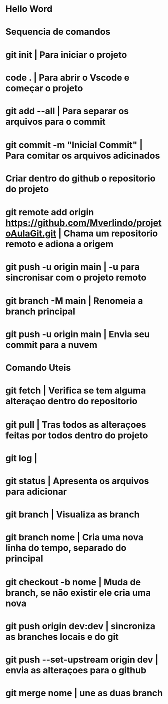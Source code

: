 # Hello Word
#
#   Sequencia de comandos
#   git init | Para iniciar o projeto
#   code . | Para abrir o Vscode e começar o projeto 
#   git add --all | Para separar os arquivos para o commit
#   git commit -m "Inicial Commit" | Para comitar os arquivos adicinados
#   Criar dentro do github o repositorio do projeto
#   git remote add origin https://github.com/Mverlindo/projetoAulaGit.git | Chama um repositorio remoto e adiona a origem 
#   git push -u origin main | -u para sincronisar com o projeto remoto
#   git branch -M main | Renomeia a branch principal
#   git push -u origin main | Envia seu commit para a nuvem
#   
#   Comando Uteis
#   git fetch | Verifica se tem alguma alteraçao dentro do repositorio
#   git pull | Tras todos as alteraçoes feitas por todos dentro do projeto
#   git log | 
#   git status | Apresenta os arquivos para adicionar
#   git branch | Visualiza as branch
#   git branch nome | Cria uma nova linha do tempo, separado do principal
#   git checkout -b nome | Muda de branch, se não existir ele cria uma nova
#   git push origin dev:dev | sincroniza as branches locais e do git
#   git push --set-upstream origin dev | envia as alteraçoes para o github
#   git merge nome | une as duas branch
